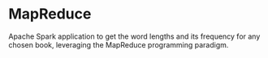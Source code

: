 # MapReduce
Apache Spark application to get the word lengths and its frequency for any chosen book, leveraging the MapReduce programming paradigm.
